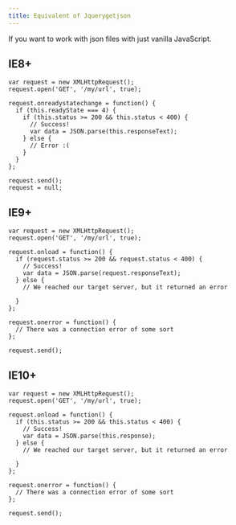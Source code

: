 ```yaml
---
title: Equivalent of Jquerygetjson
---
```

If you want to work with json files with just vanilla JavaScript.

## IE8+

    var request = new XMLHttpRequest();
    request.open('GET', '/my/url', true);

    request.onreadystatechange = function() {
      if (this.readyState === 4) {
        if (this.status >= 200 && this.status < 400) {
          // Success!
          var data = JSON.parse(this.responseText);
        } else {
          // Error :(
        }
      }
    };

    request.send();
    request = null;

## IE9+

    var request = new XMLHttpRequest();
    request.open('GET', '/my/url', true);

    request.onload = function() {
      if (request.status >= 200 && request.status < 400) {
        // Success!
        var data = JSON.parse(request.responseText);
      } else {
        // We reached our target server, but it returned an error

      }
    };

    request.onerror = function() {
      // There was a connection error of some sort
    };

    request.send();

## IE10+

    var request = new XMLHttpRequest();
    request.open('GET', '/my/url', true);

    request.onload = function() {
      if (this.status >= 200 && this.status < 400) {
        // Success!
        var data = JSON.parse(this.response);
      } else {
        // We reached our target server, but it returned an error

      }
    };

    request.onerror = function() {
      // There was a connection error of some sort
    };

    request.send();